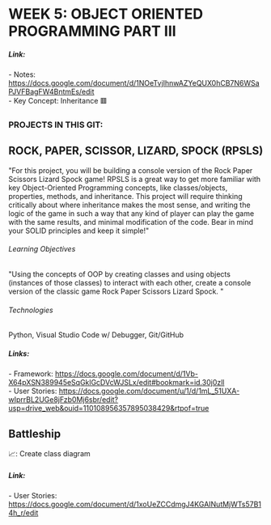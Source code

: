 # WEEK 5: OBJECT ORIENTED PROGRAMMING PART III
##### Link:  
\- Notes: https://docs.google.com/document/d/1NOeTvjIhnwAZYeQUX0hCB7N6WSaPJVFBagFW4BntmEs/edit  
\- Key Concept: Inheritance 🟥

### PROJECTS IN THIS GIT:
## ROCK, PAPER, SCISSOR, LIZARD, SPOCK (RPSLS)
"For this project, you will be building a console version of the Rock Paper Scissors Lizard Spock game! RPSLS is a great way to get more familiar with key Object-Oriented Programming concepts, like classes/objects, properties, methods, and inheritance.  This project will require thinking critically about where inheritance makes the most sense, and writing the logic of the game in such a way that any kind of player can play the game with the same results, and minimal modification of the code. Bear in mind your SOLID principles and keep it simple!"  
###### Learning Objectives  
"Using the concepts of OOP by creating classes and using objects (instances of those classes) to interact with each other, create a console version of the classic game Rock Paper Scissors Lizard Spock. "  
###### Technologies  
Python, Visual Studio Code w/ Debugger, Git/GitHub

##### Links:  
\- Framework: https://docs.google.com/document/d/1Vb-X64pXSN389945eSqGklGcDVcWJSLx/edit#bookmark=id.30j0zll  
\- User Stories: https://docs.google.com/document/u/1/d/1mL_51UXA-wIprrBL2UGe8jFzb0Mj6sbr/edit?usp=drive_web&ouid=110108956357895038429&rtpof=true  


## Battleship  
📈: Create class diagram

##### Link:  
\- User Stories: https://docs.google.com/document/d/1xoUeZCCdmgJ4KGAINutMjWTs57B14h_r/edit


<!-- list of modules -> classes:
main.py
ai.py -> AI
human.py -> Human
game.py -> Game

algorithm
step 1: display welcome, instruction, and rules for player
step 2: ask player the option for a single-player or a multi-player game
if single-player:
step 3: ask player for their number option of RPSLS
step 4: AI chooses their RPSLS
step 5: display round result
step 6: repeat step 3, 4, and 5 for 3 rounds
step 7: declare winner of single-player game
if multi-player:
step 3: ask player 1 for their number option of RPSLS
step 4: ask player 2 for their number option of RPSLS
step 5: display round result
step 6: repeat step 3, 4, and 5 for 3 rounds
step 7: declare winner of multi-player game





detailed algo
step 1: display welcome and instructions for player
    Welcome to Rock Paper Scissors Lizard Spock
    each match will be best of three games 
    use the number keys to enter your selection
        look up sleep to list out rules one at a time
step 2: please select an option: human vs AI game or human
step 3: -->